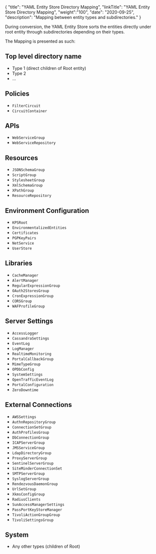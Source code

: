 {
"title": "YAML Entity Store Directory Mapping",
"linkTitle": "YAML Entity Store Directory Mapping",
"weight":"100",
"date": "2020-09-25",
"description": "Mapping between entity types and subdirectories."
}

During conversion, the YAML Entity Store sorts the entities directly under root entity through subdirectories depending on their types.

The Mapping is presented as such:

## Top level directory name

* Type 1 (direct children of Root entity)
* Type 2
* ...

## Policies

* `FilterCircuit`
* `CircuitContainer`

## APIs

* `WebServiceGroup`
* `WebServiceRepository`

## Resources

* `JSONSchemaGroup`
* `ScriptGroup`
* `StylesheetGroup`
* `XmlSchemaGroup`
* `XPathGroup`
* `ResourceRepository`

## Environment Configuration

* `KPSRoot`
* `EnvironmentalizedEntities`
* `Certificates`
* `PGPKeyPairs`
* `NetService`
* `UserStore`

## Libraries

* `CacheManager`
* `AlertManager`
* `RegularExpressionGroup`
* `OAuth2StoresGroup`
* `CronExpressionGroup`
* `CORSGroup`
* `WAFProfileGroup`

## Server Settings

* `AccessLogger`
* `CassandraSettings`
* `EventLog`
* `LogManager`
* `RealtimeMonitoring`
* `PortalCallbackGroup`
* `MimeTypeGroup`
* `OPDbConfig`
* `SystemSettings`
* `OpenTrafficEventLog`
* `PortalConfiguration`
* `ZeroDowntime`

## External Connections

* `AWSSettings`
* `AuthnRepositoryGroup`
* `ConnectionSetGroup`
* `AuthProfilesGroup`
* `DbConnectionGroup`
* `ICAPServerGroup`
* `JMSServiceGroup`
* `LdapDirectoryGroup`
* `ProxyServerGroup`
* `SentinelServerGroup`
* `SiteMinderConnectionSet`
* `SMTPServerGroup`
* `SyslogServerGroup`
* `RendezvousDaemonGroup`
* `UrlSetGroup`
* `XkmsConfigGroup`
* `RadiusClients`
* `SunAccessManagerSettings`
* `PassPortKeyStoreManager`
* `TivoliActionGroupGroup`
* `TivoliSettingsGroup`

## System

* Any other types (children of Root)